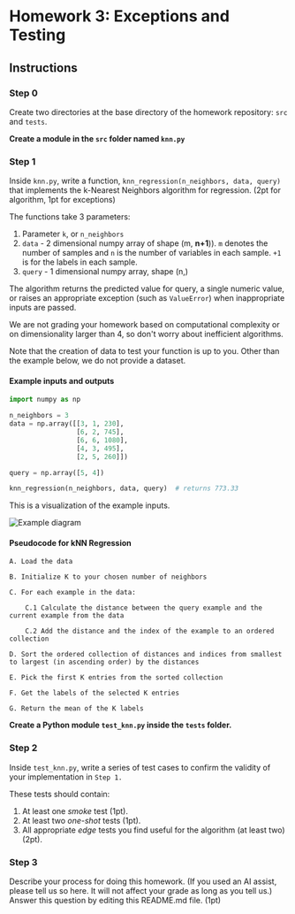 # Homework 3: Exceptions and Testing

## Instructions

### Step 0

Create two directories at the base directory of the homework repository: `src` and `tests`.

**Create a module in the `src` folder named `knn.py`**

### Step 1

Inside `knn.py`, write a function, `knn_regression(n_neighbors, data, query)` that implements the k-Nearest Neighbors algorithm for regression. (2pt for algorithm, 1pt for exceptions)

The functions take 3 parameters:

1. Parameter `k`, or `n_neighbors`
2. `data` - 2 dimensional numpy array of shape (m, **n+1**)). `m` denotes the number of samples and `n` is the number of variables in each sample. `+1` is for the labels in each sample.
3. `query` - 1 dimensional numpy array, shape (n,)

The algorithm returns the predicted value for query, a single numeric value, or raises an appropriate exception (such as `ValueError`) when inappropriate inputs are passed.

We are not grading your homework based on computational complexity or on dimensionality larger than 4, so don't worry about inefficient algorithms.

Note that the creation of data to test your function is up to you. Other than the example below, we do not provide a dataset.

#### Example inputs and outputs

```python
import numpy as np

n_neighbors = 3
data = np.array([[3, 1, 230],
                 [6, 2, 745],
                 [6, 6, 1080],
                 [4, 3, 495],
                 [2, 5, 260]])

query = np.array([5, 4])

knn_regression(n_neighbors, data, query)  # returns 773.33
```

This is a visualization of the example inputs.

![Example diagram](knn-hw3-diagram.png)

#### Pseudocode for kNN Regression

```raw
A. Load the data

B. Initialize K to your chosen number of neighbors

C. For each example in the data:

    C.1 Calculate the distance between the query example and the current example from the data
    
    C.2 Add the distance and the index of the example to an ordered collection

D. Sort the ordered collection of distances and indices from smallest to largest (in ascending order) by the distances

E. Pick the first K entries from the sorted collection

F. Get the labels of the selected K entries

G. Return the mean of the K labels
```

**Create a Python module `test_knn.py` inside the `tests` folder.**

### Step 2

Inside `test_knn.py`, write a series of test cases to confirm the validity of your implementation in `Step 1.`

These tests should contain:

1. At least one *smoke* test (1pt).
2. At least two *one-shot* tests (1pt).
3. All appropriate *edge* tests you find useful for the algorithm (at least two) (2pt).

### Step 3

Describe your process for doing this homework. (If you used an AI assist, please tell us so here. It will not affect your grade as long as you tell us.) Answer this question by editing this README.md file. (1pt)
